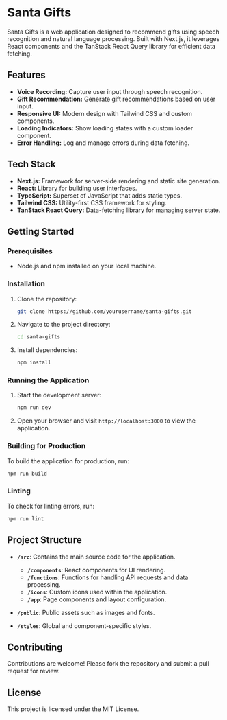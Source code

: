 # Santa Gifts

Santa Gifts is a web application designed to recommend gifts using speech recognition and natural language processing. Built with Next.js, it leverages React components and the TanStack React Query library for efficient data fetching.

## Features

- **Voice Recording:** Capture user input through speech recognition.
- **Gift Recommendation:** Generate gift recommendations based on user input.
- **Responsive UI:** Modern design with Tailwind CSS and custom components.
- **Loading Indicators:** Show loading states with a custom loader component.
- **Error Handling:** Log and manage errors during data fetching.

## Tech Stack

- **Next.js:** Framework for server-side rendering and static site generation.
- **React:** Library for building user interfaces.
- **TypeScript:** Superset of JavaScript that adds static types.
- **Tailwind CSS:** Utility-first CSS framework for styling.
- **TanStack React Query:** Data-fetching library for managing server state.

## Getting Started

### Prerequisites

- Node.js and npm installed on your local machine.

### Installation

1. Clone the repository:

   ```bash
   git clone https://github.com/yourusername/santa-gifts.git
   ```

2. Navigate to the project directory:

   ```bash
   cd santa-gifts
   ```

3. Install dependencies:

   ```bash
   npm install
   ```

### Running the Application

1. Start the development server:

   ```bash
   npm run dev
   ```

2. Open your browser and visit `http://localhost:3000` to view the application.

### Building for Production

To build the application for production, run:

```bash
npm run build
```

### Linting

To check for linting errors, run:

```bash
npm run lint
```

## Project Structure

- **`/src`**: Contains the main source code for the application.
  - **`/components`**: React components for UI rendering.
  - **`/functions`**: Functions for handling API requests and data processing.
  - **`/icons`**: Custom icons used within the application.
  - **`/app`**: Page components and layout configuration.
  
- **`/public`**: Public assets such as images and fonts.
- **`/styles`**: Global and component-specific styles.

## Contributing

Contributions are welcome! Please fork the repository and submit a pull request for review.

## License

This project is licensed under the MIT License.
